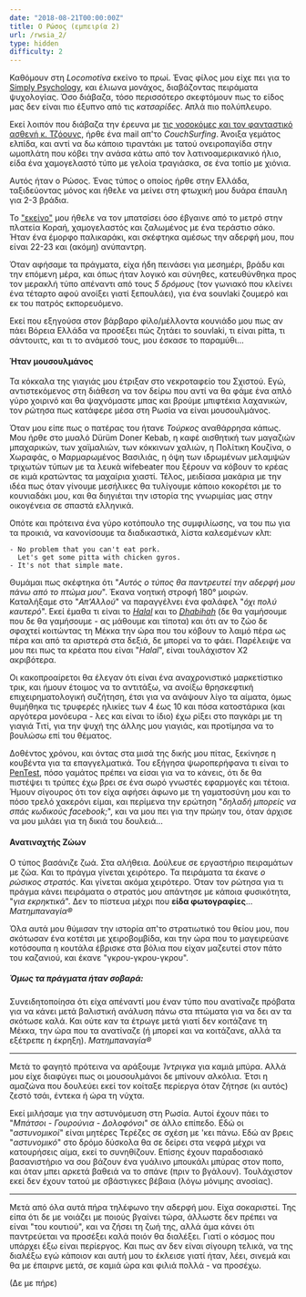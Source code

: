 ```yaml
---
date: "2018-08-21T00:00:00Z"
title: Ο Ρώσος (εμπειρία 2)
url: /rwsia_2/
type: hidden
difficulty: 2
---
```



Καθόμουν στη *Locomotiva* εκείνο το πρωί. Ένας φίλος μου είχε πει για το [Simply Psychology](https://simplypsychology.org), και έλιωνα μονάχος, διαβάζοντας πειράματα ψυχολογίας. Όσο διάβαζα, τόσο περισσότερο σκεφτόμουν πως το είδος μας δεν είναι πιο έξυπνο από τις *κατσαρίδες*. Απλά πιο πολύπλευρο.

Εκεί λοιπόν που διάβαζα την έρευνα με [τις νοσοκόμες και τον φανταστικό ασθενή κ. Τζόουνς](https://simplypsychology.org/hofling-obedience.html), ήρθε ένα mail απ'το *CouchSurfing*. Άνοιξα γεμάτος ελπίδα, και αντί να δω κάποιο τιραντάκι με τατού ονειροπαγίδα στην ωμοπλάτη που κόβει την ανάσα κάτω από τον λατινοαμερικανικό ήλιο, είδα ένα χαμογελαστό τύπο με γελοία τραγιάσκα, σε ένα τοπίο με χιόνια.

Αυτός ήταν ο Ρώσος. Ένας τύπος ο οποίος ήρθε στην Ελλάδα, ταξιδεύοντας μόνος και ήθελε να μείνει στη φτωχική μου δυάρα έπαυλη για 2-3 βράδια.

Το ["εκείνο"](https://el.wikipedia.org/wiki/%CE%95%CE%BA%CE%B5%CE%AF%CE%BD%CE%BF,_%CE%95%CE%B3%CF%8E_%CE%BA%CE%B1%CE%B9_%CE%A5%CF%80%CE%B5%CF%81%CE%B5%CE%B3%CF%8E) μου ήθελε να τον μπατσίσει όσο έβγαινε από το μετρό στην πλατεία Κοραή, χαμογελαστός και ζαλωμένος με ένα τεράστιο σάκο. Ήταν ένα έμορφο παλικαράκι, και σκέφτηκα αμέσως την αδερφή μου, που είναι 22-23 και (ακόμη) ανύπαντρη.

Όταν αφήσαμε τα πράγματα, είχα ήδη πεινάσει για μεσημέρι, βράδυ και την επόμενη μέρα, και όπως ήταν λογικό και σύνηθες, κατευθύνθηκα προς τον μερακλή τύπο απέναντι από τους *5 δρόμους* (τον γωνιακό που κλείνει ένα τέταρτο αφού ανοίξει γιατί ξεπουλάει), για ένα souvlaki ζουμερό και εκ του πατρός εκπορευόμενο.

Εκεί που εξηγούσα στον βάρβαρο φίλο/μέλλοντα κουνιάδο μου πως αν πάει Βόρεια Ελλάδα να προσέξει πώς ζητάει το souvlaki, τι είναι pitta, τι σάντουιτς, και τι το ανάμεσό τους, μου έσκασε το παραμύθι...

#### Ήταν μουσουλμάνος

Τα κόκκαλα της γιαγιάς μου έτριξαν στο νεκροταφείο του Σχιστού. Εγώ, αντιστεκόμενος στη διάθεση να τον δείρω που αντί να θα φάμε ένα απλό γύρο χοιρινό και θα ψαχνόμαστε μπας και βρούμε μπιφτέκια λαχανικών, τον ρώτησα πως κατάφερε μέσα στη Ρωσία να είναι μουσουλμάνος.

Όταν μου είπε πως ο πατέρας του ήτανε *Τούρκος* αναθάρρησα κάπως. Μου ήρθε στο μυαλό Dürüm Doner Kebab, η καφέ αισθητική των μαγαζιών μπαχαρικών, των χαϊμαλιών, των κόκκινων χαλιών, η Πολίτικη Κουζίνα, ο Χωραφάς, ο Μαρμαρωμένος Βασιλιάς, η όψη των ιδρωμένων μελαμψών τριχωτών τύπων με τα λευκά wifebeater που ξέρουν να κόβουν το κρέας σε κιμά κρατώντας τα μαχαίρια χιαστί. Τέλος, μειδίασα μακάρια με την ιδέα πως όταν γίνουμε μεσήλικες θα τυλίγουμε κάποιο κοκορέτσι με το κουνιαδάκι μου, και θα διηγιέται την ιστορία της γνωριμίας μας στην οικογένεια σε σπαστά ελληνικά.

Οπότε και πρότεινα ένα γύρο κοτόπουλο της συμφιλίωσης, να του πω για τα προικιά, να κανονίσουμε τα διαδικαστικά, λίστα καλεσμένων κλπ:

```
- No problem that you can't eat pork.
  Let's get some pitta with chicken gyros.
- It's not that simple mate.
```

Θυμάμαι πως σκέφτηκα ότι "*Αυτός ο τύπος θα παντρευτεί την αδερφή μου πάνω από το πτώμα μου*". Έκανα νοητική στροφή 180° μοιρών. Καταλήξαμε στο "*Απ'Αλλού*" να παραγγέλνει ένα φαλάφελ "*όχι πολύ καυτερό*". Εκεί έμαθα τι είναι το [*Halal*](https://en.wikipedia.org/wiki/Halal) και το [*Dhabihah*](https://en.wikipedia.org/wiki/Dhabihah) (δε θα γαμήσουμε που δε θα γαμήσουμε - ας μάθουμε και τίποτα) και ότι αν το ζώο δε σφαχτεί κοιτώντας τη Μέκκα την ώρα που του κόβουν το λαιμό πέρα ως πέρα και από τα αριστερά στα δεξιά, δε μπορεί να το φάει. Παρέλειψε να μου πει πως τα κρέατα που είναι "*Halal*", είναι τουλάχιστον Χ2 ακριβότερα.

Οι κακοπροαίρετοι θα έλεγαν ότι είναι ένα αναχρονιστικό μαρκετίστικο τρικ, και ήμουν έτοιμος να το αντιτάξω, να ανοίξω θρησκεφτική επιχειρηματολογική συζήτηση, έτσι για να ανάψουν λίγο τα αίματα, όμως θυμήθηκα τις τρυφερές ηλικίες των 4 έως 10 και πόσα κατοστάρικα (και αργότερα μονόευρα - λες και είναι το ίδιο) έχω ρίξει στο παγκάρι με τη γιαγιά Τιτί, για την ψυχή της άλλης μου γιαγιάς, και προτίμησα να το βουλώσω επί του θέματος.

Δοθέντος χρόνου, και όντας στα μισά της δικής μου πίτας, ξεκίνησε η κουβέντα για τα επαγγελματικά. Του εξήγησα ψωροπερήφανα τι είναι το [PenTest](https://en.wikipedia.org/wiki/Penetration_test), πόσο γαμάτος πρέπει να είσαι για να το κάνεις, ότι δε θα πιστέψει τι τρύπες έχω βρει σε ένα σωρό γνωστές εφαρμογές και τέτοια. Ήμουν σίγουρος ότι τον είχα αφήσει άφωνο με τη γαματοσύνη μου και το πόσο τρελό χακερόνι είμαι, και περίμενα την ερώτηση "*δηλαδή μπορείς να σπάς κωδικούς facebook;*", και να μου πει για την πρώην του, όταν άρχισε να μου μιλάει για τη δικιά του δουλειά...

#### Ανατιναχτής Ζώων

Ο τύπος βασάνιζε ζωά. Στα αλήθεια. Δούλευε σε εργαστήριο πειραμάτων με ζώα. Και το πράγμα γίνεται χειρότερο. Τα πειράματα τα έκανε *ο ρώσικος στρατός*. Και γίνεται ακόμα χειρότερο. Όταν τον ρώτησα για τι πράγμα κάνει πειράματα ο στρατός μου απάντησε με κάποια φυσικότητα, "*για εκρηκτικά*".
Δεν το πίστευα μέχρι που **είδα φωτογραφίες**...
*Ματημπαναγία®*

Όλα αυτά μου θύμισαν την ιστορία απ'το στρατιωτικό του θείου μου, που σκότωσαν ένα κοτέτσι με χειροβομβίδα, και την ώρα που το μαγειρεύανε κοτόσουπα η κουτάλα έβρισκε στα βόλια που είχαν μαζευτεί στον πάτο του καζανιού, και έκανε "γκρου-γκρου-γκρου".

##### Όμως τα πράγματα ήταν σοβαρά:

Συνειδητοποίησα ότι είχα απέναντί μου έναν τύπο που ανατίναζε πρόβατα για να κάνει μετά βαλιστική ανάλυση πάνω στα πτώματα για να δει αν τα σκότωσε καλά. Και ούτε καν τα έτρωγε μετά γιατί δεν κοιτάζανε τη Μέκκα, την ώρα που τα ανατίναζε (ή μπορεί και να κοιτάζανε, αλλά τα εξέτρεπε η έκρηξη).
*Ματημπαναγία®*

---

Μετά το φαγητό πρότεινα να αράξουμε *Ίντριγκα* για καμιά μπύρα. Αλλά μου είχε διαφύγει πως οι μουσουλμάνοι δε μπίνουν αλκόλια. Έτσι η αμαζώνα που δουλεύει εκεί τον κοίταξε περίεργα όταν ζήτησε (κι αυτός) ζεστό τσάι, έντεκα ή ώρα τη νύχτα.

Εκεί μιλήσαμε για την αστυνόμευση στη Ρωσία. Αυτοί έχουν πάει το "*Μπάτσοι - Γουρούνια - Δολοφόνοι*" σε άλλο επίπεδο. Εδώ οι "*αστυνομικοί*" είναι μητέρες Τερέζες σε σχέση με 'κει πάνω. Εδώ αν βρεις "*αστυνομικό*" στο δρόμο δύσκολα θα σε δείρει στα νεφρά μέχρι να κατουρήσεις αίμα, εκεί το συνηθίζουν. Επίσης έχουν παραδοσιακό βασανιστήριο να σου βάζουν ένα γυάλινο μπουκάλι μπύρας στον ποπο, και όταν μπει αρκετά βαθειά να το σπάνε (πριν το βγάλουν). Τουλάχιστον εκεί δεν έχουν τατού με σβάστιγκες βέβαια (λόγω μόνιμης ανοσίας).

----

Μετά από όλα αυτά πήρα τηλέφωνο την αδερφή μου. Είχα σοκαριστεί. Της είπα ότι δε με νοιάζει με ποιούς βγαίνει τώρα, άλλωστε δεν πρέπει να είναι "του κουτιού", και να ζήσει τη ζωή της, αλλά άμα κάνει ότι παντρεύεται να προσέξει καλά ποιόν θα διαλέξει. Γιατί ο κόσμος που υπάρχει έξω είναι περίεργος. Και πως αν δεν είναι σίγουρη τελικά, να της διαλέξω εγώ κάποιον και αυτή μου το έκλεισε γιατί ήταν, λέει, σινεμά και θα με έπαιρνε μετά, σε καμιά ώρα και φιλιά πολλά - να προσέχω.

(Δε με πήρε)
